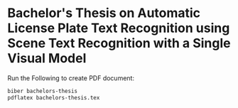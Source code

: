 # Bachelor's Thesis on Automatic License Plate Text Recognition using Scene Text Recognition with a Single Visual Model

Run the Following to create PDF document:

```zsh
biber bachelors-thesis
pdflatex bachelors-thesis.tex
```

